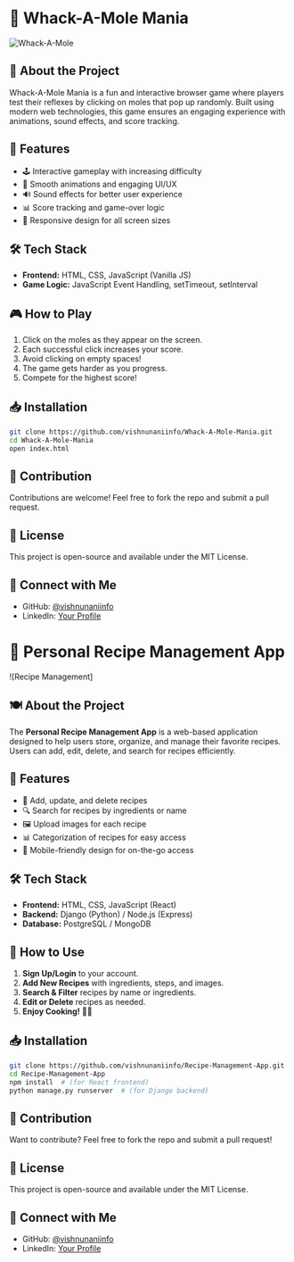 # 🎯 Whack-A-Mole Mania

![Whack-A-Mole](https://your-image-link.com)

## 📌 About the Project
Whack-A-Mole Mania is a fun and interactive browser game where players test their reflexes by clicking on moles that pop up randomly. Built using modern web technologies, this game ensures an engaging experience with animations, sound effects, and score tracking.

## 🚀 Features
- 🕹️ Interactive gameplay with increasing difficulty
- 🎨 Smooth animations and engaging UI/UX
- 🔊 Sound effects for better user experience
- 📊 Score tracking and game-over logic
- 📱 Responsive design for all screen sizes

## 🛠️ Tech Stack
- **Frontend:** HTML, CSS, JavaScript (Vanilla JS)
- **Game Logic:** JavaScript Event Handling, setTimeout, setInterval

## 🎮 How to Play
1. Click on the moles as they appear on the screen.
2. Each successful click increases your score.
3. Avoid clicking on empty spaces!
4. The game gets harder as you progress.
5. Compete for the highest score!

## 📥 Installation
```bash
git clone https://github.com/vishnunaniinfo/Whack-A-Mole-Mania.git
cd Whack-A-Mole-Mania
open index.html
```

## 🤝 Contribution
Contributions are welcome! Feel free to fork the repo and submit a pull request.

## 📜 License
This project is open-source and available under the MIT License.

## 🔗 Connect with Me
- GitHub: [@vishnunaniinfo](https://github.com/vishnunaniinfo)
- LinkedIn: [Your Profile](https://www.linkedin.com/in/your-profile)


# 📜 Personal Recipe Management App

![Recipe Management]

## 🍽️ About the Project
The **Personal Recipe Management App** is a web-based application designed to help users store, organize, and manage their favorite recipes. Users can add, edit, delete, and search for recipes efficiently.

## 🚀 Features
- 📖 Add, update, and delete recipes
- 🔍 Search for recipes by ingredients or name
- 🖼️ Upload images for each recipe
- 📊 Categorization of recipes for easy access
- 📱 Mobile-friendly design for on-the-go access

## 🛠️ Tech Stack
- **Frontend:** HTML, CSS, JavaScript (React)
- **Backend:** Django (Python) / Node.js (Express)
- **Database:** PostgreSQL / MongoDB

## 🎯 How to Use
1. **Sign Up/Login** to your account.
2. **Add New Recipes** with ingredients, steps, and images.
3. **Search & Filter** recipes by name or ingredients.
4. **Edit or Delete** recipes as needed.
5. **Enjoy Cooking!** 🍳🥗

## 📥 Installation
```bash
git clone https://github.com/vishnunaniinfo/Recipe-Management-App.git
cd Recipe-Management-App
npm install  # (for React frontend)
python manage.py runserver  # (for Django backend)
```

## 🤝 Contribution
Want to contribute? Feel free to fork the repo and submit a pull request!

## 📜 License
This project is open-source and available under the MIT License.

## 🔗 Connect with Me
- GitHub: [@vishnunaniinfo](https://github.com/vishnunaniinfo)
- LinkedIn: [Your Profile](https://www.linkedin.com/in/your-profile)
